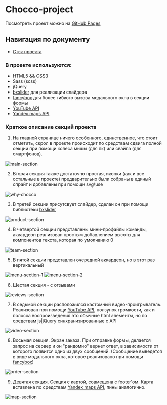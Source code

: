 # Chocco-project

Посмотреть проект можно на [GitHub Pages](https://moradell.github.io/chocco-project/)

## Навигация по документу
* [Стэк проекта](#stack)

### <a name="stack"></a>В проекте используются:
* HTML5 && CSS3
* Sass (scss)
* jQuery 
* [bxslider](https://bxslider.com/) для реализации слайдера
* [fancybox](https://www.fancyapps.com/fancybox/3/) для более гибкого вызова модального окна в секции формы
* [YouTube API](https://developers.google.com/youtube)
* [Yandex maps API](https://yandex.ru/dev/maps/)


### Краткое описание секций проекта

1. На главной странице ничего особенного, единственное, что стоит отметить, скрол в проекте происходит по средствам сдвига полной секции при помощи колеса мишы (для пк) или свайпа (для смартфонов).

![main-section](https://user-images.githubusercontent.com/29666697/113995883-fdc69400-9899-11eb-83a9-57b129da6b55.png)

2. Вторая секция также достаточно простая, иконки (как и все остальные в проекте) предварительно были собраны в единый спрайт и добавлены при помощи svg\use

![why-chocco](https://user-images.githubusercontent.com/29666697/113996718-c60c1c00-989a-11eb-82f2-fa8634f65a20.png)

3. В третей секции присутсвует слайдер, сделан он при помощи библиотеки [bxslider](https://bxslider.com/) 

![product-section](https://user-images.githubusercontent.com/29666697/113997347-63675000-989b-11eb-9ad4-7b6d263a6ab4.png)

4. В четвертой секции представлены мини-профайлы команды, аккардеон реализован простым добавлением высоты для компонентов текста, которая по умолчанию 0

![team-section](https://user-images.githubusercontent.com/29666697/113998335-51d27800-989c-11eb-9bcc-600203080689.png)

5. В пятой секции представлен очередной аккардеон, но в этот раз вертикальный

![menu-section-1](https://user-images.githubusercontent.com/29666697/114006630-f4422980-98a3-11eb-8843-19274e9d3381.png)
![menu-section-2](https://user-images.githubusercontent.com/29666697/114001988-ce1a8a80-989f-11eb-9180-0058237cca61.png)

6. Шестая секция - с отзывами

![reviews-section](https://user-images.githubusercontent.com/29666697/114002305-176ada00-98a0-11eb-9d34-e6182a282e59.png)

7. В седьмой секции расположился кастомный видео-проигрыватель. Реализован при помощи [YouTube API](https://developers.google.com/youtube), ползунок громкости, как и полоска воспроизведения это обычные html элементы, но по средствам js|jQuery синхранизированные с API

![video-section](https://user-images.githubusercontent.com/29666697/114003591-361da080-98a1-11eb-813e-bbbd90db8c6e.png)

8. Восьмая секция. Экран заказа. При отправке формы, делается запрос на сервер и он "рандомно" вернет ответ, в зависимости от которого появится одно из двух сообщений. (Сообщение выведется в виде модального окна, которое реализовано при помощи [fancybox](https://www.fancyapps.com/fancybox/3/))

![order-section](https://user-images.githubusercontent.com/29666697/114004960-7893ad00-98a2-11eb-977d-4dab0d78c1e9.png)

9. Девятая секция. Секция с картой, совмещена с footer'ом. Карта вставлена по средствам [Yandex maps API](https://yandex.ru/dev/maps/), пины аналогично. 

![map-section](https://user-images.githubusercontent.com/29666697/114005073-8e08d700-98a2-11eb-8f09-9674f788918c.png)
